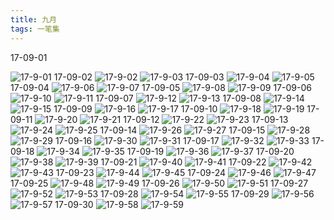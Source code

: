 ```yaml
---
title: 九月
tags: 一笔集
---
```

17-09-01

![17-9-01](https://lh3.googleusercontent.com/-a_Ix_H8vKXY/WZoK3_A1POI/AAAAAAAAA70/-LqNWWNV9A03lB23E-5V8fpvFVOmLC1bQCHMYCw/I/17-9-01.jpg)
17-09-02
![17-9-02](https://lh3.googleusercontent.com/-PGDDvIJP9PI/WZoK4aJyOgI/AAAAAAAAA74/6VDhPqTtp9keYQnxu43f0kRU4G1NxdqjQCHMYCw/I/17-9-02.jpg)
![17-9-03](https://lh3.googleusercontent.com/-5mX8w7To2oY/WZoK48Xw08I/AAAAAAAAA78/nHfWJWI5gFQg6PQ09c933xW_PGzGZao_ACHMYCw/I/17-9-03.jpg)
17-09-03
![17-9-04](https://lh3.googleusercontent.com/-j2oidzA10Y8/WZoK5sDVp3I/AAAAAAAAA8A/sWWc5l0g3QIfKF5-hQDrDUpQZRhs2HlYQCHMYCw/I/17-9-04.jpg)
![17-9-05](https://lh3.googleusercontent.com/-gNVEswR05FI/WZoK6Ev2o8I/AAAAAAAAA8E/YY4H4a6CJIsEtal_h9ORkdwivrnFc-hwQCHMYCw/I/17-9-05.jpg)
17-09-04
![17-9-06](https://lh3.googleusercontent.com/-Ybe-ADxEFgI/WZoK6UudtEI/AAAAAAAAA8I/IFlb-UV6gxsmDBcee2RfWnALO_tmnqWVwCHMYCw/I/17-9-06.jpg)
![17-9-07](https://lh3.googleusercontent.com/-cUzrDSJofsg/WZoK68jlh0I/AAAAAAAAA8M/hWYu_eXKpTgUluSJ_2f6tDpd9MSOgaxYwCHMYCw/I/17-9-07.jpg)
17-09-05
![17-9-08](https://lh3.googleusercontent.com/-yhf7fQtJgGA/WZoK7c2l7-I/AAAAAAAAA8Q/SIr_loxvdFQjHqqW6cys6yWDSApoNv1pACHMYCw/I/17-9-08.jpg)
![17-9-09](https://lh3.googleusercontent.com/-dc5WxaDvAQ0/WZoK70TORUI/AAAAAAAAA8U/exIo1ROIMRMrGMk1obEw_pgs1a5LDZMkgCHMYCw/I/17-9-09.jpg)
17-09-06
![17-9-10](https://lh3.googleusercontent.com/-Uvq4CY37u90/WZoK8EMmMnI/AAAAAAAAA8Y/b30AybvufXg8T3L79LyBm7QhQX_-zHF0gCHMYCw/I/17-9-10.jpg)
![17-9-11](https://lh3.googleusercontent.com/-f3g4ea4xlNg/WZoK8j8SmWI/AAAAAAAAA8c/i3aCQsJd4L8wE0Kiv-YyogPIXM4fcnZ8QCHMYCw/I/17-9-11.jpg)
17-09-07
![17-9-12](https://lh3.googleusercontent.com/-LEuELfQ6NHo/WZoK9APJjTI/AAAAAAAAA8g/G5TlYR64ThslsnuhgykuwcRPFv-mQCA_gCHMYCw/I/17-9-12.jpg)
![17-9-13](https://lh3.googleusercontent.com/-TmOia_WuvKI/WZoK9rpMn6I/AAAAAAAAA8k/3YAGmSImGuIGb5G88lpt6sua4fBG6TnKQCHMYCw/I/17-9-13.jpg)
17-09-08
![17-9-14](https://lh3.googleusercontent.com/-E7RrIn8_Dpw/WZoK9zVJZbI/AAAAAAAAA8o/wg1ZjQDT0vwy8NQr5BpuSsjqkdq3ZFj_ACHMYCw/I/17-9-14.jpg)
![17-9-15](https://lh3.googleusercontent.com/-zAyVJjwLHJk/WZoK-e6iphI/AAAAAAAAA8s/nZ48RqwoTdIpS2XWZCRPuMNOmWBLD25KQCHMYCw/I/17-9-15.jpg)
17-09-09
![17-9-16](https://lh3.googleusercontent.com/-mJ2V2eqwNBA/WZoK-jn7UNI/AAAAAAAAA8w/kh68-7nxVjUg-AW68uL-5-lAVzwWw7LPACHMYCw/I/17-9-16.jpg)
![17-9-17](https://lh3.googleusercontent.com/-qkH0h6LjwVI/WZoK-ymobQI/AAAAAAAAA80/B14RqAzIrLMOphC71wYtCAqMAohUt9S8QCHMYCw/I/17-9-17.jpg)
17-09-10
![17-9-18](https://lh3.googleusercontent.com/-bvNYjSpFy9s/WZoK_dFKleI/AAAAAAAAA84/WKv_tzmBhKY_qv1_GvYuTcV-9BX72PQ8QCHMYCw/I/17-9-18.jpg)
![17-9-19](https://lh3.googleusercontent.com/-l9H5rCp8Bjo/WZoK_9XDzPI/AAAAAAAAA88/O_IaSjFgciEt0ECDluOveGR9CZtkJSo7wCHMYCw/I/17-9-19.jpg)
17-09-11
![17-9-20](https://lh3.googleusercontent.com/-8CGUClA1WuM/WZoLARHMOiI/AAAAAAAAA9A/47ZO5IPkcakIfnns9MqWfbNo6HFWVcvBQCHMYCw/I/17-9-20.jpg)
![17-9-21](https://lh3.googleusercontent.com/-8l5hvGxhsf4/WZoLA6KjNwI/AAAAAAAAA9E/ov9Wf25LF2UJwGoJHFApMtcau8jd3kH7gCHMYCw/I/17-9-21.jpg)
17-09-12
![17-9-22](https://lh3.googleusercontent.com/-wwMoUA4tPWI/WZoLBcbfzYI/AAAAAAAAA9I/OMWzJt00fqUIRx6i4sLryErFEhqyqDIOACHMYCw/I/17-9-22.jpg)
![17-9-23](https://lh3.googleusercontent.com/-M4E-Dixxid8/WZoLB4kbwTI/AAAAAAAAA9M/06vSX1nhvGUYCrXGpsGDA5_gEnXlAmpDQCHMYCw/I/17-9-23.jpg)
17-09-13
![17-9-24](https://lh3.googleusercontent.com/-mvTAfJwCP7A/WZoLCB_c1aI/AAAAAAAAA9Q/GKtshNMMYB44bewP175uu55Arb0PggPIQCHMYCw/I/17-9-24.jpg)
![17-9-25](https://lh3.googleusercontent.com/-d13oTYo5m3c/WZoLCkDe8jI/AAAAAAAAA9U/kfQx0QyO1nE4-dEesWiqUZ0d5PTGax34QCHMYCw/I/17-9-25.jpg)
17-09-14
![17-9-26](https://lh3.googleusercontent.com/-OIt-8SeFN5Q/WZoLCyttV_I/AAAAAAAAA9Y/M0OnvLAJfXMlag-ZvkSVuAgCpSoROdWQACHMYCw/I/17-9-26.jpg)
![17-9-27](https://lh3.googleusercontent.com/-kbhhUi-g46k/WZoLDL3X7wI/AAAAAAAAA9c/gig7XaWoYgU7aD8j-xAJ0R00-sXMzzuJQCHMYCw/I/17-9-27.jpg)
17-09-15
![17-9-28](https://lh3.googleusercontent.com/-IDlDNEBL5Cc/WZoLD7ItsGI/AAAAAAAAA9g/BCyckjeWvz0U9UHaZK2rQRvhoJg_kYf5gCHMYCw/I/17-9-28.jpg)
![17-9-29](https://lh3.googleusercontent.com/-JKhzWh994uw/WZoLEUJxfNI/AAAAAAAAA9k/EsG8ErqLkY4EjIJcdSKjD3G2gseB0wAMwCHMYCw/I/17-9-29.jpg)
17-09-16
![17-9-30](https://lh3.googleusercontent.com/-IQOLubgdpHA/WZoLEo14hAI/AAAAAAAAA9o/_9TfW85mal4DyrUe2X7cbUUEd0ktr5hCwCHMYCw/I/17-9-30.jpg)
![17-9-31](https://lh3.googleusercontent.com/-dZkE4PuaRBU/WZoLFLQ8knI/AAAAAAAAA9s/jx-yen4Y3nIa1rLzz0DaaZ2B_VtUdfD2gCHMYCw/I/17-9-31.jpg)
17-09-17
![17-9-32](https://lh3.googleusercontent.com/-KlAPVx79ibU/WZoLFqEdgNI/AAAAAAAAA9w/ajQg3iLHM54BACv7BYYjzmtS6nAphhLKgCHMYCw/I/17-9-32.jpg)
![17-9-33](https://lh3.googleusercontent.com/-6ix2wNUj_mE/WZoLF-ZaveI/AAAAAAAAA90/qaIw8N-VYWoZPEGJbfuczamyTbi0o4KaACHMYCw/I/17-9-33.jpg)
17-09-18
![17-9-34](https://lh3.googleusercontent.com/-ViY7Z5D8ICE/WZoLGfLORII/AAAAAAAAA94/zwSAnwvB68Ag_jzdxAAQjmhKLHpc_4swQCHMYCw/I/17-9-34.jpg)
![17-9-35](https://lh3.googleusercontent.com/-5dQ-mBRrlqw/WZoLGhaAH6I/AAAAAAAAA98/G_nU3lpMox0NJlfrF0MxTXXxu3nXpt89gCHMYCw/I/17-9-35.jpg)
17-09-19
![17-9-36](https://lh3.googleusercontent.com/-cdiqbY5MZJ4/WZoLHMutB6I/AAAAAAAAA-A/0LO5ipxiWLEKY4FMSe_6FYNLj1SskwwIwCHMYCw/I/17-9-36.jpg)
![17-9-37](https://lh3.googleusercontent.com/-CBhdCwPY79A/WZoLHn8Z2nI/AAAAAAAAA-E/igUFJvSGh1IGdW1I2K_nEdc9IPAm1yrNACHMYCw/I/17-9-37.jpg)
17-09-20
![17-9-38](https://lh3.googleusercontent.com/-HzjSpH7Jh7Q/WZoLIMSIEsI/AAAAAAAAA-I/OJnf0meKCkQbBNyys_aZALMrZ-Zd7oOFQCHMYCw/I/17-9-38.jpg)
![17-9-39](https://lh3.googleusercontent.com/-tpWZsmA3nxQ/WZoLISpUTaI/AAAAAAAAA-M/0dDM9aLdg0kvA3YTU8c2Zn5qbJoQJmrFACHMYCw/I/17-9-39.jpg)
17-09-21
![17-9-40](https://lh3.googleusercontent.com/-Ql0XKT0b4mA/WZoLI_YpLmI/AAAAAAAAA-Q/yindYVvtJc0NUvJFjlgODSmcIk9imCpZACHMYCw/I/17-9-40.jpg)
![17-9-41](https://lh3.googleusercontent.com/-FF3g1kTTGs0/WZoLJb8SyaI/AAAAAAAAA-U/x9cLWM6dV5sALwhLymCzBOhu-Ipok7eugCHMYCw/I/17-9-41.jpg)
17-09-22
![17-9-42](https://lh3.googleusercontent.com/-kjkVWi5ek2c/WZoLJvgOVzI/AAAAAAAAA-Y/XBTMC6qecgA-KG7kws1k5vbaHlz8ZThhACHMYCw/I/17-9-42.jpg)
![17-9-43](https://lh3.googleusercontent.com/-j5AdqaKXdNQ/WZoLKGVoPdI/AAAAAAAAA-c/obW-d3ljSSQczdmgcm3sjcFYD4_mnGBrQCHMYCw/I/17-9-43.jpg)
17-09-23
![17-9-44](https://lh3.googleusercontent.com/-0NE7h0n1E5o/WZoLKkP_TNI/AAAAAAAAA-g/iYTwOVkig5Iw5Mju1jCTocnDkEAIzkDQwCHMYCw/I/17-9-44.jpg)
![17-9-45](https://lh3.googleusercontent.com/-4BEkSQxBdtE/WZoLK3L-i-I/AAAAAAAAA-k/TE3hGjhaDI4NTWLRHWH9E-QXbHfsLwaCgCHMYCw/I/17-9-45.jpg)
17-09-24
![17-9-46](https://lh3.googleusercontent.com/-kpznxwZOMG0/WZoLLdkYemI/AAAAAAAAA-o/ni13rGCSYSwMoVFlUz0g3QoX0h11tPMCACHMYCw/I/17-9-46.jpg)
![17-9-47](https://lh3.googleusercontent.com/-KDfKSPFORYI/WZoLLzplR0I/AAAAAAAAA-s/zLF9y3NyTX4_DpfwuoXhBx-rwaNDDqfFACHMYCw/I/17-9-47.jpg)
17-09-25
![17-9-48](https://lh3.googleusercontent.com/-IFxQuZn8NhE/WZoLMBONY1I/AAAAAAAAA-w/9sqHx_DES9ktjSLSrH4SY3iW8vgBihiRwCHMYCw/I/17-9-48.jpg)
![17-9-49](https://lh3.googleusercontent.com/-4TLQivlFb78/WZoLMnV695I/AAAAAAAAA-0/5oQXw5W1ZFkEPp-_k6b1haywgf_gVSjDwCHMYCw/I/17-9-49.jpg)
17-09-26
![17-9-50](https://lh3.googleusercontent.com/-JK1NejMJTsc/WZoLM6CmOPI/AAAAAAAAA-4/S40ldlCdBR00OWvKt9RC8-_Ae2IQEGa0ACHMYCw/I/17-9-50.jpg)
![17-9-51](https://lh3.googleusercontent.com/-45DxMf4dQLg/WZoLNeANAHI/AAAAAAAAA-8/WMi7DopTlC8KrV9JF982dtxLLdEXQ1jLACHMYCw/I/17-9-51.jpg)
17-09-27
![17-9-52](https://lh3.googleusercontent.com/-Jzmnzl9laE0/WZoLNnKF0jI/AAAAAAAAA_A/zg57jDKYIAky-rebh8X95nqijvgI5dk8wCHMYCw/I/17-9-52.jpg)
![17-9-53](https://lh3.googleusercontent.com/-A9zzL-tD7a8/WZoLN_2Ae2I/AAAAAAAAA_E/JalynD1yQ9UIonsvjkN3F6-e3277F4UxgCHMYCw/I/17-9-53.jpg)
17-09-28
![17-9-54](https://lh3.googleusercontent.com/-irszoYDMuC8/WZoLOfWfCSI/AAAAAAAAA_I/BhhvIj3qidENR7SKYzU3B9__A2gEGhdggCHMYCw/I/17-9-54.jpg)
![17-9-55](https://lh3.googleusercontent.com/-2XFgfPB__7Q/WZoLOnHHofI/AAAAAAAAA_M/ele3rbsCtpATtj9T6tk7UA3QJYj7zgBuACHMYCw/I/17-9-55.jpg)
17-09-29
![17-9-56](https://lh3.googleusercontent.com/-9gQXvt6KXSU/WZoLPOm-XBI/AAAAAAAAA_Q/rkpSA9yHghAOhz1LGU3ADDhRiA-IsYMZgCHMYCw/I/17-9-56.jpg)
![17-9-57](https://lh3.googleusercontent.com/-pszdM6HtN3Y/WZoLPkPulHI/AAAAAAAAA_U/SLhBtujbvgg_Rn6P1rhHb3D2b7fkrSOGgCHMYCw/I/17-9-57.jpg)
17-09-30
![17-9-58](https://lh3.googleusercontent.com/-ryAli2Hn3so/WZoLPzNE79I/AAAAAAAAA_Y/QYP6IwmxNyUjfCGx-AuOkYsJZpCDRCIlwCHMYCw/I/17-9-58.jpg)
![17-9-59](https://lh3.googleusercontent.com/-hdhU-S--BHg/WZoLQXEEaII/AAAAAAAAA_c/ZthplD-9kLMs7LRxRnwegS_KlvgvI5giACHMYCw/I/17-9-59.jpg)
